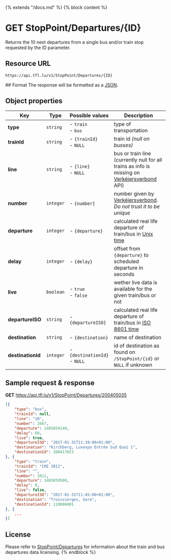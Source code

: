 {% extends "/docs.md" %}
{% block content %}
# GET StopPoint/Departures/{ID}
Returns the 10 next departures from a single bus and/or train stop requested by the ID parameter.

## Resource URL
    https://api.tfl.lu/v1/StopPoint/Departures/{ID}

## Format
The response will be formatted as a [JSON](https://en.wikipedia.org/wiki/JSON).

## Object properties
| Key               | Type      | Possible values                   | Description |
| ----------------- | --------- | --------------------------------- | ----------- |
| **type**          | `string`  | - `train`<br />- `bus`            | type of transportation |
| **trainId**       | `string`  | - `{trainId}`<br />- `NULL`       | train id _(null on busses)_ |
| **line**          | `string`  | - `{line}`<br />- `NULL`          | bus or train line (currently null for all trains as info is missing on [Verkéiersverbond](https://data.public.lu/en/organizations/mobiliteitszentral/) API) |
| **number**        | `integer` | - `{number}`                      | number given by [Verkéiersverbond](https://data.public.lu/en/organizations/mobiliteitszentral/). _Do not trust it to be unique_ |
| **departure**     | `integer` | - `{departure}`                   | calculated real life departure of train/bus in [Unix time](https://en.wikipedia.org/wiki/Unix_time) |
| **delay**         | `integer` | - `{delay}`                       | offset from `{departure}` to scheduled departure in seconds |
| **live**          | `boolean` | - `true`<br />- `false`           | wether live data is available for the given train/bus or not |
| **departureISO**  | `string`  | - `{departureISO}`                | calculated real life departure of train/bus in [ISO 8601 time](https://en.wikipedia.org/wiki/ISO_8601) |
| **destination**   | `string`  | - `{destination}`                 | name of destination |
| **destinationId** | `integer` | - `{destinationId}`<br />- `NULL` | id of destination as found on `/StopPoint/{id}` or `NULL` if unknown |

## Sample request & response
**GET** https://api.tfl.lu/v1/StopPoint/Departures/200405035
```json
[{
	"type": "bus",
	"trainId": null,
	"line": "18",
	"number": 2667,
	"departure": 1485859140,
	"delay": 60,
	"live": true,
	"departureISO": "2017-01-31T11:39:00+01:00",
	"destination": "Kirchberg, Luxexpo Entrée Sud Quai 1",
	"destinationId": 200417023
}, {
    "type": "train",
    "trainId": "CRE 3811",
    "line": "",
    "number": 3811,
    "departure": 1485859500,
    "delay": 0,
    "live": false,
    "departureISO": "2017-01-31T11:45:00+01:00",
    "destination": "Troisvierges, Gare",
    "destinationId": 110606001
}, {
	...
}]
```

## License
Please refer to [StopPoint/Departures](/RESTAPIs/StopPoint-Departures.md#license) for information about the train and bus departures data licensing.
{% endblock %}
